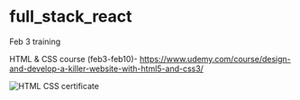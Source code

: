 # full_stack_react
Feb 3 training



HTML & CSS course (feb3-feb10)- https://www.udemy.com/course/design-and-develop-a-killer-website-with-html5-and-css3/


![HTML CSS certificate](https://udemy-certificate.s3.amazonaws.com/image/UC-a19b4c81-e016-497f-91c1-d2f8ead0c4da.jpg?v=1676002287000)
